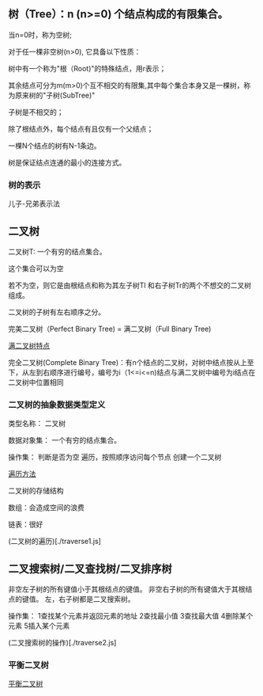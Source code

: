 
## 树（Tree）：n (n>=0) 个结点构成的有限集合。

当n=0时，称为空树;

对于任一棵非空树(n>0), 它具备以下性质：

树中有一个称为"根（Root)"的特殊结点，用r表示；

其余结点可分为m(m>0)个互不相交的有限集,其中每个集合本身又是一棵树，称为原来树的"子树(SubTree)"

子树是不相交的；

除了根结点外，每个结点有且仅有一个父结点；

一棵N个结点的树有N-1条边。

树是保证结点连通的最小的连接方式。

### 树的表示
儿子-兄弟表示法

## 二叉树
二叉树T: 一个有穷的结点集合。

这个集合可以为空

若不为空，则它是由根结点和称为其左子树Tl 和右子树Tr的两个不想交的二叉树组成。

二叉树的子树有左右顺序之分。

完美二叉树（Perfect Binary Tree)  = 满二叉树（Full Binary Tree)

[满二叉树特点](./../image/full-tree.png)

完全二叉树(Complete Binary Tree)：有n个结点的二叉树，对树中结点按从上至下，从左到右顺序进行编号，编号为i（1<=i<=n)结点与满二叉树中编号为i结点在二叉树中位置相同

### 二叉树的抽象数据类型定义

类型名称： 二叉树

数据对象集： 一个有穷的结点集合。

操作集：
判断是否为空
遍历，按照顺序访问每个节点
创建一个二叉树

[遍历方法](./../image/traverse.png)

二叉树的存储结构

数组：会造成空间的浪费

链表：很好

(二叉树的遍历)[./traverse1.js]

## 二叉搜索树/二叉查找树/二叉排序树

非空左子树的所有键值小于其根结点的键值。
非空右子树的所有键值大于其根结点的键值。
左，右子树都是二叉搜索树。

操作集：
1查找某个元素并返回元素的地址
2查找最小值
3查找最大值
4删除某个元素
5插入某个元素

(二叉搜索树的操作)[./traverse2.js]


### 平衡二叉树
[平衡二叉树](./../image/balance.png)